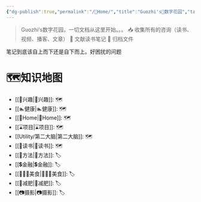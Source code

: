 ```yaml
---
{"dg-publish":true,"permalink":"/🌿Home/","title":"Guozhi's🌿数字花园","tags":["🗺","gardenEntry","gardenEntry","gardenEntry"]}
---
```


  
> Guozhi‘s数字花园，一切文档从这里开始。。。
📥  收集所有的咨询（读书、视频、播客、文章）
🌱 文献读书笔记
🌲 归档文件

笔记到底该自上而下还是自下而上。好困扰的问题

# 🗺知识地图
- [[🦦兴趣\|🦦兴趣]]: 🗺
- [[🏊健康\|🏊健康]]: 🗺
- [[🌿Home\|🌿Home]]: 🗺
- [[⌛项目\|⌛项目]]: 🗺
- [[Utility/第二大脑\|第二大脑]]: 🗺
- [[📖读书\|📖读书]]: 🗺
- [[🥇方法\|🥇方法]]: 🏷
- [[💲金融\|💲金融]]: 🏷
- [[👩🏻‍🍳美食\|👩🏻‍🍳美食]]: 🏷
- [[🏃减肥\|🏃减肥]]: 🏷
- [[📷摄影\|📷摄影]]: 🏷


